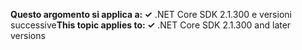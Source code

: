 <span data-ttu-id="0c953-101">**Questo argomento si applica a: ✓** .NET Core SDK 2.1.300 e versioni successive</span><span class="sxs-lookup"><span data-stu-id="0c953-101">**This topic applies to: ✓** .NET Core SDK 2.1.300 and later versions</span></span>
